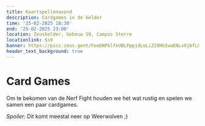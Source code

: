 ```yaml
---
title: Kaartspellenavond
description: Cardgames in de kelder 
time: '25-02-2025 18:30'
end: '25-02-2025 23:00'
location: Zeuskelder, Gebouw S9, Campus Sterre
locationlink: $s9
banner: https://pics.zeus.gent/Fee6NPklfeUBLPppjdLoLiZI0HGIwaENLvXjbfL8.jpg
header_text_background: true
---
```



# Card Games 

Om te bekomen van de Nerf Fight houden we het wat rustig en spelen we samen een paar  cardgames.

_Spoiler:_ Dit komt meestal neer op Weerwolven ;)

